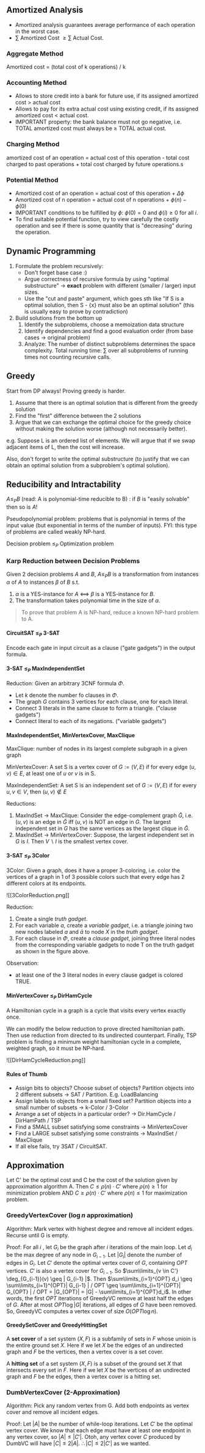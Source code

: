 ## Amortized Analysis
- Amortized analysis guarantees average performance of each operation in the worst case.
- $\sum$ Amortized Cost $\geq \sum$ Actual Cost.

### Aggregate Method

Amortized cost = (total cost of k operations) / k

### Accounting Method

- Allows to store credit into a bank for future use, if its assigned amortized cost > actual cost
- Allows to pay for its extra actual cost using existing credit, if its assigned amortized cost < actual cost.
- IMPORTANT property: the bank balance must not go negative, i.e. TOTAL amortized cost must always be $\geq$ TOTAL actual cost.

### Charging Method

amortized cost of an operation = actual cost of this operation - total cost charged to past operations + total cost charged by future operations.s

### Potential Method

- Amortized cost of an operation = actual cost of this operation + $\Delta \phi$
- Amortized cost of n operation = actual cost of n operations + $\phi(n) - \phi(0)$
- IMPORTANT conditions to be fulfilled by $\phi$: $\phi(0) = 0$ and $\phi(i) \geq 0$ for all $i$.
- To find suitable potential function, try to view carefully the costly operation and see if there is some quantity that is "decreasing" during the operation.

## Dynamic Programming

1. Formulate the problem recursively: 
	- Don't forget base case :)
	- Argue correctness of recursive formula by using "optimal substructure" -> **exact** problem with different (smaller / larger) input sizes.
	- Use the "cut and paste" argument, which goes sth like "If S is a optimal solution, then S - {x} must also be an optimal solution" (this is usually easy to prove by contradiction)
2. Build solutions from the bottom up
	1. Identify the subproblems, choose a memoization data structure
	2. Identify dependencies and find a good evaluation order (from base cases -> original problem)
	3. Analyze: The number of distinct subproblems determines the space complexity. Total running time: $\sum$ over all subproblems of running times not counting recursive calls.

## Greedy

Start from DP always! Proving greedy is harder.

1. Assume that there is an optimal solution that is different from the greedy solution
2. Find the "first" difference between the 2 solutions
3. Argue that we can exchange the optimal choice for the greedy choice without making the solution worse (although not necessarily better).

e.g. Suppose L is an ordered list of elements. We will argue that if we swap adjacent items of L, then the cost will increase.

Also, don't forget to write the optimal substructure (to justify that we can obtain an optimal solution from a subproblem's optimal solution).

## Reducibility and Intractability

$A \leq_P B$ (read: A is polynomial-time reducible to B) : if $B$ is "easily solvable" then so is $A$! 

Pseudopolynomial problem: problems that is polynomial in terms of the input value (but exponential in terms of the number of inputs). FYI: this type of problems are called weakly NP-hard.

Decision problem $\leq_P$ Optimization problem

### Karp Reduction between Decision Problems

Given 2 decision problems $A$ and $B$, $A \leq_P B$ is a transformation from instances $\alpha$ of $A$ to instances $\beta$ of $B$ s.t. 
1. $\alpha$ is a YES-instance for $A$ <==> $\beta$ is a YES-instance for $B$.
2. The transformation takes polynomial time in the size of $\alpha$.

> To prove that problem A is NP-hard, reduce a known NP-hard problem to A.

#### CircuitSAT $\leq_P$ 3-SAT

Encode each gate in input circuit as a clause ("gate gadgets") in the output formula.

#### 3-SAT $\leq_P$ MaxIndependentSet

Reduction: Given an arbitrary 3CNF formula $\Phi$.
- Let $k$ denote the number fo clauses in $\Phi$. 
- The graph $G$ contains 3 vertices for each clause, one for each literal. 
- Connect 3 literals in the same clause to form a triangle. ("clause gadgets")
- Connect literal to each of its negations. ("variable gadgets")

#### MaxIndependentSet, MinVertexCover, MaxClique

MaxClique: number of nodes in its largest complete subgraph in a given graph

MinVertexCover: A set S is a vertex cover of $G := (V, E)$ if for every edge $(u,v) \in E$, at least one of $u$ or $v$ is in S.

MaxIndependentSet: A set S is an independent set of $G := (V, E)$ if for every $u, v \in V$, then $(u, v) \notin E$

Reductions:
1. MaxIndSet -> MaxClique: Consider the edge-complement graph $\bar{G}$, i.e. $(u,v)$ is an edge in $\bar{G}$ iff $(u,v)$ is NOT an edge in $G$. The largest independent set in $G$ has the same vertices as the largest clique in $\bar{G}$.
2. MaxIndSet -> MinVertexCover: Suppose, the largest independent set in $G$ is $I$. Then $V \backslash I$ is the smallest vertex cover.

#### 3-SAT $\leq_P$ 3Color

3Color: Given a graph, does it have a proper 3-coloring, i.e. color the vertices of a graph in 1 of 3 possible colors such that every edge has 2 different colors at its endpoints.

![[3ColorReduction.png]]

Reduction: 
1. Create a single *truth gadget*.
2. For each variable $a$, create a *variable gadget*, i.e. a triangle joining two new nodes labeled $a$ and $\bar{a}$ to node $X$ in the *truth gadget*.
3. For each clause in $\Phi$, create a *clause gadget*, joining three literal nodes from the corresponding variable gadgets to node T on the truth gadget as shown in the figure above.

Observation: 
- at least one of the 3 literal nodes in every clause gadget is colored TRUE.

#### MinVertexCover $\leq_P$ DirHamCycle

A Hamiltonian cycle in a graph is a cycle that visits every vertex exactly once.

We can modify the below reduction to prove directed hamiltonian path.
Then use reduction from directed to its undirected counterpart. 
Finally, TSP problem is finding a minimum weight hamiltonian cycle in a complete, weighted graph, so it must be NP-hard.

![[DirHamCycleReduction.png]]

#### Rules of Thumb

- Assign bits to objects? Choose subset of objects? Partition objects into 2 different subsets -> SAT / Partition. E.g. LoadBalancing
- Assign labels to objects from a small fixed set? Partition objects into a small number of subsets -> k-Color / 3-Color
- Arrange a set of objects in a particular order? -> Dir.HamCycle / DirHamPath / TSP
- Find a SMALL subset satisfying some constraints -> MinVertexCover
- Find a LARGE subset satisfying some constraints -> MaxIndSet / MaxClique
- If all else fails, try 3SAT / CircuitSAT.

## Approximation

Let C' be the optimal cost and C be the cost of the solution given by approximation algorithm A. Then $C \leq \rho(n) \cdot C'$ where $\rho(n) \geq 1$ for minimization problem AND $C \geq \rho(n) \cdot C'$ where $\rho(n) \leq 1$ for maximization problem.

### GreedyVertexCover ($\log n$ approximation)

Algorithm: Mark vertex with highest degree and remove all incident edges. Recurse until G is empty.

Proof: For all $i$ , let $G_i$ be the graph after $i$ iterations of the main loop. Let $d_i$ be the max degree of any node in $G_{i-1}$. Let $| G_i |$ denote the number of edges in $G_i$. Let $C'$ denote the optimal vertex cover of $G$, containing $OPT$ vertices. $C'$ is also a vertex cover for $G_{i-1}$. So $\sum\limits_{v \in C'} \deg_{G_{i-1}}(v) \geq | G_{i-1} |$. 
Then $\sum\limits_{i=1}^{OPT} d_i \geq \sum\limits_{i=1}^{OPT}| G_{i-1} | / OPT \geq \sum\limits_{i=1}^{OPT}| G_{OPT} | / OPT = |G_{OPT}| = |G| - \sum\limits_{i=1}^{OPT}d_i$. 
In other words, the first $OPT$ iterations of GreedyVC remove at least half the edges of $G$. After at most $OPT \log |G|$ iterations, all edges of $G$ have been removed. So, GreedyVC computes a vertex cover of size $O(OPT \log n)$.

#### GreedySetCover and GreedyHittingSet

A **set cover** of a set system $(X, F)$ is a subfamily of sets in $F$ whose unioin is the entire ground set $X$. Here if we let $X$ be the edges of an undirected graph and $F$ be the vertices, then a vertex cover is a set cover.

A **hitting set** of a set system $(X, F)$ is a subset of the ground set $X$ that intersects every set in $F$. Here if we let $X$ be the vertices of an undirected graph and $F$ be the edges, then a vertex cover is a hitting set.

### DumbVertexCover (2-Approximation)

Algorithm: Pick any random vertex from G. Add both endpoints as vertex cover and remove all incident edges.

Proof: Let $|A|$ be the number of while-loop iterations. Let $C'$ be the optimal vertex cover. We know that each edge must have at least one endpoint in any vertex cover, so $|A| \leq |C'|$. Otoh, any vertex cover $C$ produced by DumbVC will have $|C| \leq 2 |A|$. $\therefore |C| \leq 2 |C'|$ as we wanted.

















